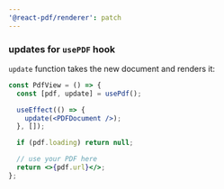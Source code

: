 ```yaml
---
'@react-pdf/renderer': patch
---
```


### updates for `usePDF` hook

`update` function takes the new document and renders it:

```jsx
const PdfView = () => {
  const [pdf, update] = usePdf();

  useEffect(() => {
    update(<PDFDocument />);
  }, []);

  if (pdf.loading) return null;

  // use your PDF here
  return <>{pdf.url}</>;
};
```
